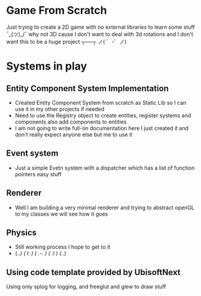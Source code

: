 # Game From Scratch
Just trying to create a 2D game with no external libraries to learn some stuff ¯\_(ツ)_/¯
why not 3D cause I don't want to deal with 3d rotations and I don't want this to be a huge project ┬──┬ ノ( ゜-゜ノ)
# Systems in play
## Entity Component System Implementation 
- Created Entity Component System from scratch as Static Lib so I can use it in my other projects if needed
- Need to use the Registry object to create entities, register systems and components also add components to entities
- I am not going to write full-on documentation here I just created it and don't really expect anyone else but me to use it
## Event system 
- Just a simple Evetn system with a dispatcher which has a list of function pointers easy stuff
## Renderer
- Well I am building a very minimal renderer and trying to abstract openGL to my classes we will see how it goes
## Physics
- Still working process I hope to get to it
- (._.) ( l: ) ( .-. ) ( :l ) (._.)
## Using code template provided by UbisoftNext 
Using only splog for logging, and freeglut and glew to draw stuff



